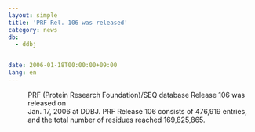 ```yaml
---
layout: simple
title: 'PRF Rel. 106 was released'
category: news
db:
  - ddbj


date: 2006-01-18T00:00:00+09:00
lang: en
---
```


<dd>PRF (Protein Research Foundation)/SEQ database Release 106 was released on<br> Jan. 17, 2006 at DDBJ. PRF Release 106 consists of 476,919 entries,<br> and the total number of residues reached 169,825,865.</dd>
